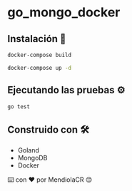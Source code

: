 # go_mongo_docker

## Instalación 🔧

```bash
docker-compose build
```

```bash
docker-compose up -d
```

## Ejecutando las pruebas ⚙️
```bash
go test
```

## Construido con 🛠️

* Goland
* MongoDB
* Docker

⌨️ con ❤️ por MendiolaCR 😊
